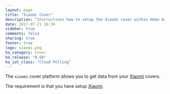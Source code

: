 ```yaml
---
layout: page
title: "Xiaomi Cover"
description: "Instructions how to setup the Xiaomi cover within Home Assistant."
date: 2017-07-21 16:34
sidebar: true
comments: false
sharing: true
footer: true
logo: xiaomi.png
ha_category: Cover
ha_release: "0.50"
ha_iot_class: "Cloud Polling"
---
```



The `xiaomi` cover platform allows you to get data from your [Xiaomi](http://www.mi.com/en/) covers.

The requirement is that you have setup [Xiaomi](/components/xiaomi/).

